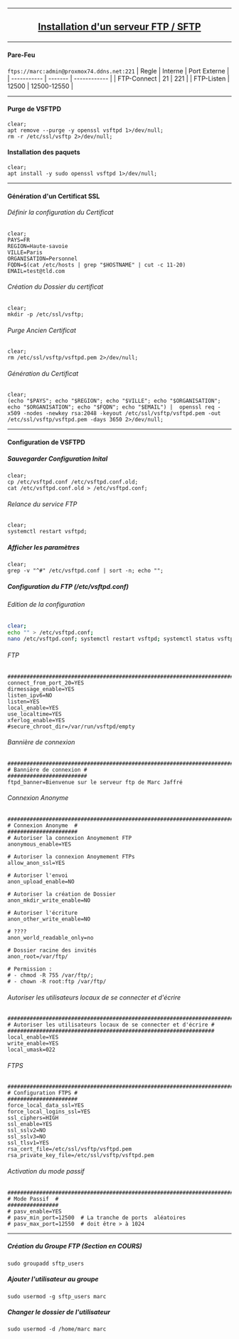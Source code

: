 ---------------------------------------------------------------------------------------------------------------------
## <p align='center'> [Installation d'un serveur FTP / SFTP](https://infoloup.no-ip.org/ftps-vsftpd-debian10/) </p>

---------------------------------------------------------------------------------------------------------------------
#### Pare-Feu

`ftps://marc:admin@proxmox74.ddns.net:221`
| Regle       | Interne | Port Externe |
| ----------- | ------- | ------------ |
| FTP-Connect | 21      | 221          |
| FTP-Listen  | 12500   | 12500-12550  |




---------------------------------------------------------------------------------------------------------------------
#### Purge de VSFTPD
```
clear;
apt remove --purge -y openssl vsftpd 1>/dev/null;
rm -r /etc/ssl/vsftp 2>/dev/null;
```

#### Installation des paquets
```
clear;
apt install -y sudo openssl vsftpd 1>/dev/null;
```

---------------------------------------------------------------------------------------------------------------------
#### Génération d'un Certificat SSL

###### Définir la configuration du Certificat
```
clear;
PAYS=FR
REGION=Haute-savoie
VILLE=Paris
ORGANISATION=Personnel
FQDN=$(cat /etc/hosts | grep "$HOSTNAME" | cut -c 11-20)
EMAIL=test@tld.com
```

###### Création du Dossier du certificat
```
clear;
mkdir -p /etc/ssl/vsftp;
```

###### Purge Ancien Certificat
```
clear;
rm /etc/ssl/vsftp/vsftpd.pem 2>/dev/null;
```

###### Génération du Certificat
```
clear;
(echo "$PAYS"; echo "$REGION"; echo "$VILLE"; echo "$ORGANISATION"; echo "$ORGANISATION"; echo "$FQDN"; echo "$EMAIL") |  openssl req -x509 -nodes -newkey rsa:2048 -keyout /etc/ssl/vsftp/vsftpd.pem -out /etc/ssl/vsftp/vsftpd.pem -days 3650 2>/dev/null; 
```

---------------------------------------------------------------------------------------------------------------------
#### Configuration de VSFTPD
##### Sauvegarder Configuration Inital
```
clear;
cp /etc/vsftpd.conf /etc/vsftpd.conf.old;
cat /etc/vsftpd.conf.old > /etc/vsftpd.conf;
```

###### Relance du service FTP
```
clear;
systemctl restart vsftpd;
```


##### Afficher les paramètres
```
clear; 
grep -v "^#" /etc/vsftpd.conf | sort -n; echo "";
```

##### Configuration du FTP (/etc/vsftpd.conf)

###### Edition de la configuration
```bash
clear;
echo "" > /etc/vsftpd.conf;
nano /etc/vsftpd.conf; systemctl restart vsftpd; systemctl status vsftpd;
```

###### FTP
```
####################################################################################
connect_from_port_20=YES
dirmessage_enable=YES
listen_ipv6=NO
listen=YES
local_enable=YES
use_localtime=YES
xferlog_enable=YES
#secure_chroot_dir=/var/run/vsftpd/empty
```

###### Bannière de connexion
```
####################################################################################
# Bannière de connexion #
#########################
ftpd_banner=Bienvenue sur le serveur ftp de Marc Jaffré
```

###### Connexion Anonyme  
```
####################################################################################
# Connexion Anonyme  #
######################
# Autoriser la connexion Anoymement FTP
anonymous_enable=YES

# Autoriser la connexion Anoymement FTPs
allow_anon_ssl=YES

# Autoriser l'envoi
anon_upload_enable=NO

# Autoriser la création de Dossier
anon_mkdir_write_enable=NO

# Autoriser l'écriture
anon_other_write_enable=NO

# ????
anon_world_readable_only=no

# Dossier racine des invités
anon_root=/var/ftp/

# Permission :
# - chmod -R 755 /var/ftp/;
# - chown -R root:ftp /var/ftp/
```

###### Autoriser les utilisateurs locaux de se connecter et d'écrire
```
####################################################################################
# Autoriser les utilisateurs locaux de se connecter et d'écrire #
#################################################################
local_enable=YES
write_enable=YES
local_umask=022
```
###### FTPS
```
####################################################################################
# Configuration FTPS #
######################
force_local_data_ssl=YES
force_local_logins_ssl=YES
ssl_ciphers=HIGH
ssl_enable=YES
ssl_sslv2=NO
ssl_sslv3=NO
ssl_tlsv1=YES
rsa_cert_file=/etc/ssl/vsftp/vsftpd.pem
rsa_private_key_file=/etc/ssl/vsftp/vsftpd.pem
```

###### Activation du mode passif
```
####################################################################################
# Mode Passif  #
################
# pasv_enable=YES
# pasv_min_port=12500  # La tranche de ports  aléatoires 
# pasv_max_port=12550  # doit être > à 1024
```

---------------------------------------------------------------------------------------------------------------------

##### Création du Groupe FTP (Section en COURS)
```
sudo groupadd sftp_users
```

##### Ajouter l'utilisateur au groupe
```
sudo usermod -g sftp_users marc
```

##### Changer le dossier de l'utilisateur
```
sudo usermod -d /home/marc marc
```
